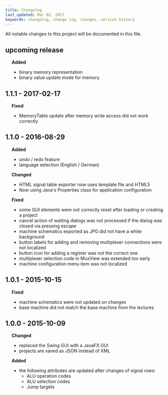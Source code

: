 ```yaml
---
title: Changelog
last_updated: Mar 02, 2017
keywords: changelog, change log, changes, version history
---
```


All notable changes to this project will be documented in this file.

## upcoming release
<div style="margin-left: 20px">
  <b>Added</b>
  <ul>
    <li>binary memory representation</li>
    <li>binary value update mode for memory</li>
  </ul>
</div>

## 1.1.1 - 2017-02-17
<div style="margin-left: 20px">
  <b>Fixed</b>
  <ul>
    <li>MemoryTable update after memory write access did not work correctly</li>
  </ul>
</div>

## 1.1.0 - 2016-08-29
<div style="margin-left: 20px">
  <b>Added</b>
  <ul>
    <li>undo / redo feature</li>
    <li>language selection (English / German)</li>
  </ul>

  <b>Changed</b>
  <ul>
    <li>HTML signal table exporter now uses template file and HTML5</li>
    <li>Now using Java's Properties class for application configuration</li>
  </ul>
  
  <b>Fixed</b>
  <ul>
    <li>some GUI elements were not correctly reset after loading or creating a project</li>
    <li>cancel action of waiting dialogs was not processed if the dialog was closed via pressing escape</li>
    <li>machine schematics exported as JPG did not have a white background</li>
    <li>button labels for adding and removing multiplexer connections were not localized</li>
    <li>button icon for adding a register was not the correct one</li>
    <li>multiplexer selection code in MuxView was extended too early</li>
    <li>machine configuration menu item was not localized</li>
  </ul>
</div>

## 1.0.1 - 2015-10-15
<div style="margin-left: 20px">
  <b>Fixed</b>
  <ul>
    <li>machine schematics were not updated on changes</li>
    <li>base machine did not match the base machine from the lectures</li>
  </ul>
</div>

## 1.0.0 - 2015-10-09
<div style="margin-left: 20px">
  <b>Changed</b>
  <ul>
    <li>replaced the Swing GUI with a JavaFX GUI</li>
    <li>projects are saved as JSON instead of XML</li>
  </ul>
  
  <b>Added</b>
  <ul>
    <li>the following attributes are updated after changes of signal rows:
      <ul>
	<li>ALU operation codes</li>
	<li>ALU selection codes</li>
	<li>Jump targets</li>
      </ul>
    </li>
    
  </ul>  
</div>
